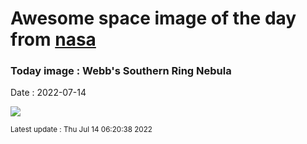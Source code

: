 
# Awesome space image of the day from [nasa](https://api.nasa.gov/)

### Today image : Webb's Southern Ring Nebula

Date : 2022-07-14


![](https://apod.nasa.gov/apod/image/2207/STScI-WebbSouthernRing.jpg)

<small>Latest update : Thu Jul 14 06:20:38 2022</small>


